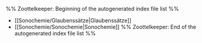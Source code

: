 %% Zoottelkeeper: Beginning of the autogenerated index file list  %%
-  [[Sonochemie/Glaubenssätze|Glaubenssätze]]
-  [[Sonochemie/Sonochemie|Sonochemie]]
%% Zoottelkeeper: End of the autogenerated index file list  %%
